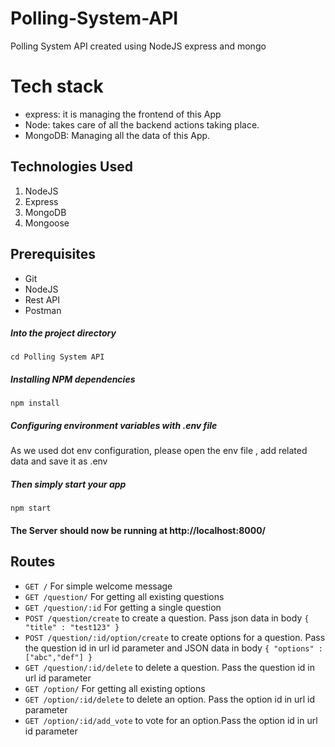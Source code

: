 # Polling-System-API
 Polling System API created using NodeJS express and mongo
 
# Tech stack
- express: it is managing the frontend of this App
- Node: takes care of all the backend actions taking place.
- MongoDB: Managing all the data of this App.

## Technologies Used
1.  NodeJS
2.  Express
3.  MongoDB
4.  Mongoose

## Prerequisites
- Git
- NodeJS
- Rest API
- Postman

##### Into the project directory

`cd Polling System API`

##### Installing NPM dependencies

`npm install`

##### Configuring environment variables with .env file

As we used dot env configuration, please open the env file , add related data and save it as .env

##### Then simply start your app

`npm start`

#### The Server should now be running at http://localhost:8000/

## Routes
- `GET /` For simple welcome message
- `GET /question/` For getting all existing questions
- `GET /question/:id` For getting a single question
- `POST /question/create` to create a question. Pass json data in body `{
    "title" : "test123"
}`
- `POST /question/:id/option/create` to create options for a question. Pass the question id in url id parameter and JSON data in body `{
    "options" : ["abc","def"]
}`
- `GET /question/:id/delete` to delete a question. Pass the question id in url id parameter
- `GET /option/` For getting all existing options
- `GET /option/:id/delete` to delete an option. Pass the option id in url id parameter
- `GET /option/:id/add_vote` to vote for an option.Pass the option id in url id parameter




